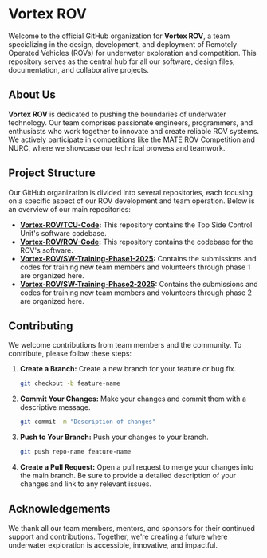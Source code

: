 # Vortex ROV

Welcome to the official GitHub organization for **Vortex ROV**, a team specializing in the design, development, and deployment of Remotely Operated Vehicles (ROVs) for underwater exploration and competition. This repository serves as the central hub for all our software, design files, documentation, and collaborative projects.

## About Us

**Vortex ROV** is dedicated to pushing the boundaries of underwater technology. Our team comprises passionate engineers, programmers, and enthusiasts who work together to innovate and create reliable ROV systems. We actively participate in competitions like the MATE ROV Competition and NURC, where we showcase our technical prowess and teamwork.

## Project Structure
Our GitHub organization is divided into several repositories, each focusing on a specific aspect of our ROV development and team operation. Below is an overview of our main repositories:

- **[Vortex-ROV/TCU-Code](https://github.com/Vortex-ROV/TCU-Code):** This repository contains the Top Side Control Unit's software codebase.
- **[Vortex-ROV/ROV-Code](https://github.com/Vortex-ROV/ROV-Code):** This repository contains the codebase for the ROV's software.
- **[Vortex-ROV/SW-Training-Phase1-2025](https://github.com/Vortex-ROV/SW-Training-Phase1-2025):** Contains the submissions and codes for training new team members and volunteers through phase 1 are organized here.
- **[Vortex-ROV/SW-Training-Phase2-2025](https://github.com/Vortex-ROV/SW-Training-Phase2-2025):** Contains the submissions and codes for training new team members and volunteers through phase 2 are organized here.

## Contributing

We welcome contributions from team members and the community. To contribute, please follow these steps:

1. **Create a Branch:**
   Create a new branch for your feature or bug fix.
   ```bash
   git checkout -b feature-name
   ```

2. **Commit Your Changes:**
   Make your changes and commit them with a descriptive message.
   ```bash
   git commit -m "Description of changes"
   ```

3. **Push to Your Branch:**
   Push your changes to your branch.
   ```bash
   git push repo-name feature-name
   ```

4. **Create a Pull Request:**
   Open a pull request to merge your changes into the main branch. Be sure to provide a detailed description of your changes and link to any relevant issues.

## Acknowledgements

We thank all our team members, mentors, and sponsors for their continued support and contributions. Together, we're creating a future where underwater exploration is accessible, innovative, and impactful.
